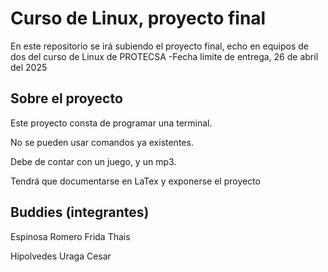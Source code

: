 # Curso de Linux, proyecto final

En este repositorio se irá subiendo el proyecto final, echo en equipos de dos del curso de Linux de PROTECSA
-Fecha límite de entrega, 26 de abril del 2025



## Sobre el proyecto

Este proyecto consta de programar una terminal.

No se pueden usar comandos ya existentes.

Debe de contar con un juego, y un mp3.

Tendrá que documentarse en LaTex y exponerse el proyecto

## Buddies (integrantes)

Espinosa Romero Frida Thais 

Hipolvedes Uraga Cesar
